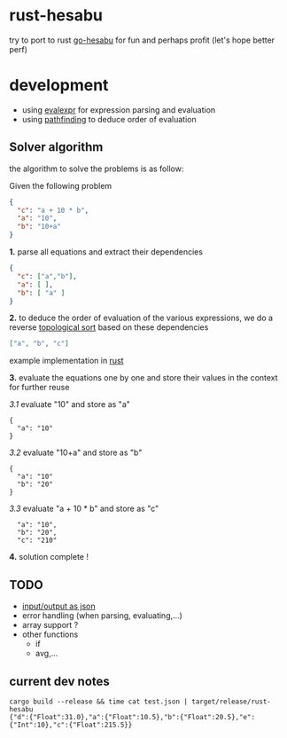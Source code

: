 # rust-hesabu

try to port to rust [go-hesabu](https://github.com/BLSQ/go-hesabu)
for fun and perhaps profit (let's hope better perf)

# development

* using [evalexpr](https://github.com/ISibboI/evalexpr) for expression parsing and evaluation
* using [pathfinding](https://github.com/samueltardieu/pathfinding) to deduce order of evaluation

## 

## Solver algorithm

 the algorithm to solve the problems is as follow:

Given the following problem

```json
{
  "c": "a + 10 * b",
  "a": "10",
  "b": "10+a"
}
```

**1.** parse all equations and extract their dependencies

```json
{
  "c": ["a","b"],
  "a": [ ],
  "b": [ "a" ]
}
```

**2.** to deduce the order of evaluation of the various expressions, we do a reverse [topological sort](https://github.com/otaviokr/topological-sort#topological-sort) based on these dependencies
```json
["a", "b", "c"]
```
example implementation in [rust](https://github.com/gifnksm/topological-sort-rs/blob/master/src/lib.rs#L305)

**3.** evaluate the equations one by one and store their values in the context for further reuse

*3.1* evaluate "10" and store as "a"
```
{
  "a": "10"
}
```
*3.2* evaluate "10+a" and store as "b"
```
{
  "a": "10"
  "b": "20"
}
```
*3.3* evaluate  "a + 10 * b" and store as "c"
```
  "a": "10",
  "b": "20",
  "c": "210"
```
**4.** solution complete !

## TODO
- [input/output as json](https://rust-lang-nursery.github.io/cli-wg/in-depth/machine-communication.html#json-output-for-machines
)
- error handling (when parsing, evaluating,...)
- array support ?
- other functions
  - if
  - avg,...

## current dev notes

```
cargo build --release && time cat test.json | target/release/rust-hesabu
{"d":{"Float":31.0},"a":{"Float":10.5},"b":{"Float":20.5},"e":{"Int":10},"c":{"Float":215.5}}
```
